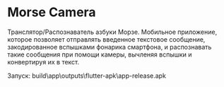 # Morse Camera

Транслятор/Распознаватель азбуки Морзе. Мобильное приложение, которое позволяет отправлять введенное текстовое сообщение, закодированное вспышками фонарика смартфона, и распознавать такие сообщения при помощи камеры, вычленяя вспышки и конвертируя их в текст.

Запуск: build\app\outputs\flutter-apk\app-release.apk
